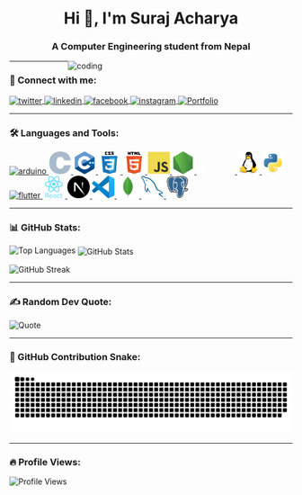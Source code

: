 <h1 align="center">Hi 👋, I'm Suraj Acharya</h1>  
<h3 align="center">A Computer Engineering student from Nepal</h3>  

<p align="left">   
  <img align="right" alt="coding" width="400" src="https://user-images.githubusercontent.com/55389276/140866485-8fb1c876-9a8f-4d6a-98dc-08c4981eaf70.gif" />   
</p>  

---

<h3 align="left">🔗 Connect with me:</h3>  
<p align="left">  
  <a href="https://x.com/SURAJAC22891334" target="blank">
    <img align="center" src="https://raw.githubusercontent.com/rahuldkjain/github-profile-readme-generator/master/src/images/icons/Social/twitter.svg" alt="twitter" height="30" width="40" />
  </a>  
  <a href="https://www.linkedin.com/in/suraj-acharya-581696296/" target="blank">
    <img align="center" src="https://raw.githubusercontent.com/rahuldkjain/github-profile-readme-generator/master/src/images/icons/Social/linked-in-alt.svg" alt="linkedin" height="30" width="40" />
  </a>  
  <a href="https://www.facebook.com/auraj.acharya" target="blank">
    <img align="center" src="https://raw.githubusercontent.com/rahuldkjain/github-profile-readme-generator/master/src/images/icons/Social/facebook.svg" alt="facebook" height="30" width="40" />
  </a>  
  <a href="https://www.instagram.com/suraj_acharyaa10/" target="blank">
    <img align="center" src="https://raw.githubusercontent.com/rahuldkjain/github-profile-readme-generator/master/src/images/icons/Social/instagram.svg" alt="instagram" height="30" width="40" />
  </a>  
  <a href="https://surajacharya10.com.np" target="blank">
    <img align="center" src="https://img.shields.io/badge/Portfolio-Visit-blue?style=for-the-badge&logo=google-chrome" alt="Portfolio" />
  </a>  
</p>  

---

<h3 align="left">🛠️ Languages and Tools:</h3>  
<p align="left">  
  <a href="https://www.arduino.cc/" target="_blank" rel="noreferrer">   
    <img src="https://cdn.worldvectorlogo.com/logos/arduino-1.svg" alt="arduino" width="40" height="40"/>   
  </a>   
  <a href="https://www.cprogramming.com/" target="_blank" rel="noreferrer">   
    <img src="https://raw.githubusercontent.com/devicons/devicon/master/icons/c/c-original.svg" alt="c" width="40" height="40"/>   
  </a>   
  <a href="https://www.w3schools.com/cpp/" target="_blank" rel="noreferrer">   
    <img src="https://raw.githubusercontent.com/devicons/devicon/master/icons/cplusplus/cplusplus-original.svg" alt="cplusplus" width="40" height="40"/>   
  </a>   
  <a href="https://www.w3schools.com/css/" target="_blank" rel="noreferrer">   
    <img src="https://raw.githubusercontent.com/devicons/devicon/master/icons/css3/css3-original-wordmark.svg" alt="css3" width="40" height="40"/>   
  </a>   
  <a href="https://www.w3.org/html/" target="_blank" rel="noreferrer">   
    <img src="https://raw.githubusercontent.com/devicons/devicon/master/icons/html5/html5-original-wordmark.svg" alt="html5" width="40" height="40"/>   
  </a>   
  <a href="https://developer.mozilla.org/en-US/docs/Web/JavaScript" target="_blank" rel="noreferrer">
    <img src="https://raw.githubusercontent.com/devicons/devicon/master/icons/javascript/javascript-original.svg" alt="javascript" width="40" height="40"/>
  </a>
  <a href="https://nodejs.org/" target="_blank" rel="noreferrer">
    <img src="https://raw.githubusercontent.com/devicons/devicon/master/icons/nodejs/nodejs-original.svg" alt="nodejs" width="40" height="40"/>
  </a>
  <a href="https://expressjs.com/" target="_blank" rel="noreferrer">
  <img src="[https://raw.githubusercontent.com/devicons/devicon/master/icons/express/express-original-wordmark.svg](https://banner2.cleanpng.com/20180604/xox/aa9p2moi4.webp)" 
       alt="express" width="40" height="40" style="filter: brightness(0) invert(1);" />
</a>

  <a href="https://www.linux.org/" target="_blank" rel="noreferrer">   
    <img src="https://raw.githubusercontent.com/devicons/devicon/master/icons/linux/linux-original.svg" alt="linux" width="40" height="40"/>   
  </a>   
  <a href="https://www.python.org" target="_blank" rel="noreferrer">   
    <img src="https://raw.githubusercontent.com/devicons/devicon/master/icons/python/python-original.svg" alt="python" width="40" height="40"/>   
  </a>  
  <a href="https://flutter.dev" target="_blank" rel="noreferrer">   
    <img src="https://www.vectorlogo.zone/logos/flutterio/flutterio-icon.svg" alt="flutter" width="40" height="40"/>   
  </a>  
  <a href="https://react.dev/" target="_blank" rel="noreferrer">   
    <img src="https://raw.githubusercontent.com/devicons/devicon/master/icons/react/react-original-wordmark.svg" alt="react" width="40" height="40"/>   
  </a>  
  <a href="https://nextjs.org/" target="_blank" rel="noreferrer">   
    <img src="https://raw.githubusercontent.com/devicons/devicon/master/icons/nextjs/nextjs-original.svg" alt="nextjs" width="40" height="40"/>   
  </a>  
  <a href="https://code.visualstudio.com/" target="_blank" rel="noreferrer">   
    <img src="https://raw.githubusercontent.com/devicons/devicon/master/icons/vscode/vscode-original.svg" alt="vscode" width="40" height="40"/>   
  </a>  
  <a href="https://www.mongodb.com/" target="_blank" rel="noreferrer">
    <img src="https://raw.githubusercontent.com/devicons/devicon/master/icons/mongodb/mongodb-original.svg" alt="mongodb" width="40" height="40"/>
  </a>
  <a href="https://www.mysql.com/" target="_blank" rel="noreferrer">
    <img src="https://raw.githubusercontent.com/devicons/devicon/master/icons/mysql/mysql-original.svg" alt="mysql" width="40" height="40"/>
  </a>
  <a href="https://www.postgresql.org/" target="_blank" rel="noreferrer">
    <img src="https://raw.githubusercontent.com/devicons/devicon/master/icons/postgresql/postgresql-original.svg" alt="postgresql" width="40" height="40"/>
  </a>
</p>  


---

<h3 align="left">📊 GitHub Stats:</h3>  
<p>
  <img align="left" src="https://github-readme-stats.vercel.app/api/top-langs?username=surajacharya12&show_icons=true&locale=en&layout=compact" alt="Top Languages" />
</p>  
<p>&nbsp;<img align="center" src="https://github-readme-stats.vercel.app/api?username=surajacharya12&show_icons=true&locale=en" alt="GitHub Stats" /></p>  
<p><img align="center" src="https://github-readme-streak-stats.herokuapp.com/?user=surajacharya12&" alt="GitHub Streak" /></p>  

---

<h3 align="left">✍️ Random Dev Quote:</h3>

![Quote](https://quotes-github-readme.vercel.app/api?type=horizontal&theme=tokyonight)

---

<h3 align="left">🐍 GitHub Contribution Snake:</h3>

<p align="center">  
  <img src="https://raw.githubusercontent.com/Platane/snk/output/github-contribution-grid-snake.svg" alt="Snake Game" width="700"/>  
</p>  

---

<h3 align="left">🔥 Profile Views:</h3>

<p align="left">
  <img src="https://komarev.com/ghpvc/?username=surajacharya12&label=Profile%20views&color=0e75b6&style=flat" alt="Profile Views" />
</p>
